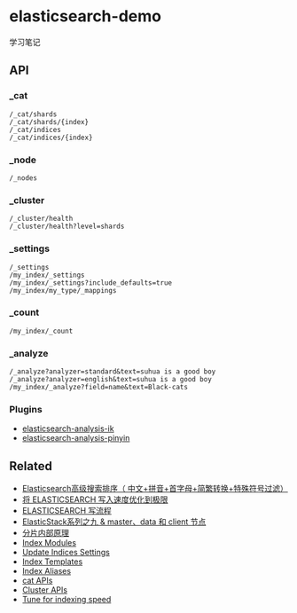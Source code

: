 # elasticsearch-demo

学习笔记

## API

### _cat

```
/_cat/shards
/_cat/shards/{index}
/_cat/indices
/_cat/indices/{index}
```

### _node

```
/_nodes
```

### _cluster

```
/_cluster/health
/_cluster/health?level=shards
```


### _settings

```
/_settings
/my_index/_settings
/my_index/_settings?include_defaults=true
/my_index/my_type/_mappings
```

### _count

```
/my_index/_count
```

### _analyze

```
/_analyze?analyzer=standard&text=suhua is a good boy
/_analyze?analyzer=english&text=suhua is a good boy 
/my_index/_analyze?field=name&text=Black-cats
```

### Plugins

- [elasticsearch-analysis-ik](https://github.com/medcl/elasticsearch-analysis-ik)
- [elasticsearch-analysis-pinyin](https://github.com/medcl/elasticsearch-analysis-pinyin)

## Related

- [Elasticsearch高级搜索排序（ 中文+拼音+首字母+简繁转换+特殊符号过滤）](http://www.cnblogs.com/clonen/p/6674888.html)
- [将 ELASTICSEARCH 写入速度优化到极限](https://www.easyice.cn/archives/207)
- [ELASTICSEARCH 写流程](https://www.easyice.cn/archives/180)
- [ElasticStack系列之九 & master、data 和 client 节点](https://www.cnblogs.com/liang1101/p/7284205.html)
- [分片内部原理](https://www.elastic.co/guide/cn/elasticsearch/guide/current/inside-a-shard.html)
- [Index Modules](https://www.elastic.co/guide/en/elasticsearch/reference/master/index-modules.html)
- [Update Indices Settings](https://www.elastic.co/guide/en/elasticsearch/reference/master/indices-update-settings.html)
- [Index Templates](https://www.elastic.co/guide/en/elasticsearch/reference/master/indices-templates.html)
- [Index Aliases](https://www.elastic.co/guide/en/elasticsearch/reference/current/indices-aliases.html)
- [cat APIs](https://www.elastic.co/guide/en/elasticsearch/reference/current/cat.html)
- [Cluster APIs](https://www.elastic.co/guide/en/elasticsearch/reference/current/cluster.html)
- [Tune for indexing speed](https://www.elastic.co/guide/en/elasticsearch/reference/6.1/tune-for-indexing-speed.html)
